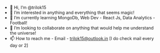 - 👋 Hi, I’m @trilok15
- 👀 I’m interested in anything and everything that seems magic!
- 🌱 I’m currently learning MongoDb, Web Dev - React Js, Data Analytics - Football!
- 💞️ I’m looking to collaborate on anything that would help me understand the universe!
- 📫 How to reach me - Email - trilok15@outlook.in [I do check mail every day or 2]

<!---
trilok15/trilok15 is a ✨ special ✨ repository because its `README.md` (this file) appears on your GitHub profile.
You can click the Preview link to take a look at your changes.
--->
